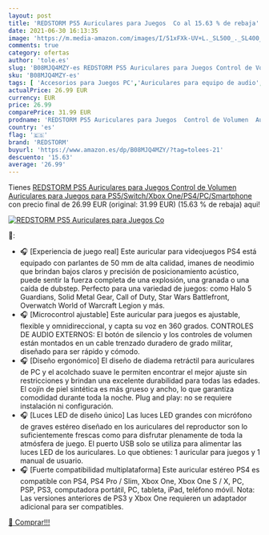 ```yaml
---
layout: post
title: 'REDSTORM PS5 Auriculares para Juegos  Co al 15.63 % de rebaja'
date: 2021-06-30 16:13:35
image: 'https://m.media-amazon.com/images/I/51xFXk-UV+L._SL500_._SL400_.jpg'
comments: true
category: ofertas
author: 'tole.es'
slug: 'B08MJQ4MZY-es REDSTORM PS5 Auriculares para Juegos Control de Volumen...'
sku: 'B08MJQ4MZY-es'
tags: [ 'Accesorios para Juegos PC','Auriculares para equipo de audio','Auriculares y accesorios','Electrónica','Juegos y Accesorios para PC','Videojuegos','ps5','redstorm', ]
actualPrice: 26.99 EUR
currency: EUR
price: 26.99
comparePrice: 31.99 EUR
prodname: 'REDSTORM PS5 Auriculares para Juegos  Control de Volumen  Auriculares para Juegos para PS5/Switch/Xbox One/PS4/PC/Smartphone'
country: 'es'
flag: '🇪🇸'
brand: 'REDSTORM'
buyurl: 'https://www.amazon.es/dp/B08MJQ4MZY/?tag=tolees-21'
descuento: '15.63'
average: '26.99'
---
```


Tienes [REDSTORM PS5 Auriculares para Juegos  Control de Volumen  Auriculares para Juegos para PS5/Switch/Xbox One/PS4/PC/Smartphone](https://www.amazon.es/dp/B08MJQ4MZY/?tag=tolees-21) con precio final de  26.99 EUR (original: 31.99 EUR) (15.63 %  de rebaja) aqui!

[![REDSTORM PS5 Auriculares para Juegos  Co](https://m.media-amazon.com/images/I/51xFXk-UV+L._SL500_._SL400_.jpg)](https://www.amazon.es/dp/B08MJQ4MZY/?tag=tolees-21)

🔎:

- 🎧 [Experiencia de juego real] Este auricular para videojuegos PS4 está equipado con parlantes de 50 mm de alta calidad, imanes de neodimio que brindan bajos claros y precisión de posicionamiento acústico, puede sentir la fuerza completa de una explosión, una granada o una caída de dubstep. Perfecto para una variedad de juegos: como Halo 5 Guardians, Solid Metal Gear, Call of Duty, Star Wars Battlefront, Overwatch World of Warcraft Legion y más.
- 🎧 [Microcontrol ajustable] Este auricular para juegos es ajustable, flexible y omnidireccional, y capta su voz en 360 grados. CONTROLES DE AUDIO EXTERNOS: El botón de silencio y los controles de volumen están montados en un cable trenzado duradero de grado militar, diseñado para ser rápido y cómodo.
- 🎧 [Diseño ergonómico] El diseño de diadema retráctil para auriculares de PC y el acolchado suave le permiten encontrar el mejor ajuste sin restricciones y brindan una excelente durabilidad para todas las edades. El cojín de piel sintética es más grueso y ancho, lo que garantiza comodidad durante toda la noche. Plug and play: no se requiere instalación ni configuración.
- 🎧 [Luces LED de diseño único] Las luces LED grandes con micrófono de graves estéreo diseñado en los auriculares del reproductor son lo suficientemente frescas como para disfrutar plenamente de toda la atmósfera de juego. El puerto USB solo se utiliza para alimentar las luces LED de los auriculares. Lo que obtienes: 1 auricular para juegos y 1 manual de usuario.
- 🎧 [Fuerte compatibilidad multiplataforma] Este auricular estéreo PS4 es compatible con PS4, PS4 Pro / Slim, Xbox One, Xbox One S / X, PC, PSP, PS3, computadora portátil, PC, tableta, iPad, teléfono móvil. Nota: Las versiones anteriores de PS3 y Xbox One requieren un adaptador adicional para ser compatibles.

[🛒 Comprar!!!](https://www.amazon.es/dp/B08MJQ4MZY/?tag=tolees-21)

